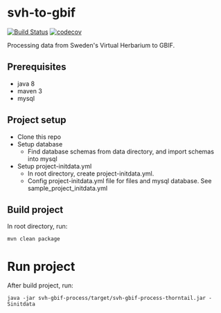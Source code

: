 # svh-to-gbif
[![Build Status](https://travis-ci.com/Naturhistoriska/svh-to-gbif.svg?branch=master)](https://travis-ci.com/Naturhistoriska/svh-to-gbif)
[![codecov](https://codecov.io/gh/Naturhistoriska/svh-to-gbif/branch/master/graph/badge.svg)](https://codecov.io/gh/Naturhistoriska/svh-to-gbif)

Processing data from Sweden's Virtual Herbarium to GBIF.


## Prerequisites

* java 8
* maven 3
* mysql


## Project setup

* Clone this repo
* Setup database
  * Find database schemas from data directory, and import schemas into mysql
* Setup project-initdata.yml
  * In root directory, create project-initdata.yml.
  * Config project-initdata.yml file for files and mysql database. See sample_project_initdata.yml


## Build project


In root directory, run:
```
mvn clean package
```

# Run project


After build project, run:
```
java -jar svh-gbif-process/target/svh-gbif-process-thorntail.jar -Sinitdata
```

















